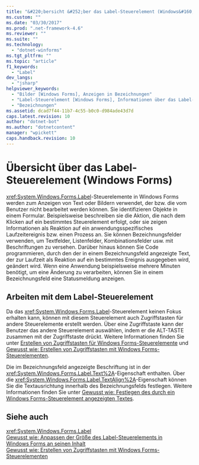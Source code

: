 ```yaml
---
title: "&#220;bersicht &#252;ber das Label-Steuerelement (Windows&#160;Forms) | Microsoft Docs"
ms.custom: ""
ms.date: "03/30/2017"
ms.prod: ".net-framework-4.6"
ms.reviewer: ""
ms.suite: ""
ms.technology: 
  - "dotnet-winforms"
ms.tgt_pltfrm: ""
ms.topic: "article"
f1_keywords: 
  - "Label"
dev_langs: 
  - "jsharp"
helpviewer_keywords: 
  - "Bilder [Windows Forms], Anzeigen in Bezeichnungen"
  - "Label-Steuerelement [Windows Forms], Informationen über das Label-Steuerelement"
  - "Bezeichnungen"
ms.assetid: dcad7f44-11b7-4c55-b0c0-d984ade43d7d
caps.latest.revision: 10
author: "dotnet-bot"
ms.author: "dotnetcontent"
manager: "wpickett"
caps.handback.revision: 10
---
```

# &#220;bersicht &#252;ber das Label-Steuerelement (Windows&#160;Forms)
<xref:System.Windows.Forms.Label>\-Steuerelemente in Windows Forms werden zum Anzeigen von Text oder Bildern verwendet, der bzw. die vom Benutzer nicht bearbeitet werden können.  Sie identifizieren Objekte in einem Formular. Beispielsweise beschreiben sie die Aktion, die nach dem Klicken auf ein bestimmtes Steuerelement erfolgt, oder sie zeigen Informationen als Reaktion auf ein anwendungsspezifisches Laufzeitereignis bzw. einen Prozess an.  Sie können Bezeichnungsfelder verwenden, um Textfelder, Listenfelder, Kombinationsfelder usw. mit Beschriftungen zu versehen.  Darüber hinaus können Sie Code programmieren, durch den der in einem Bezeichnungsfeld angezeigte Text, der zur Laufzeit als Reaktion auf ein bestimmtes Ereignis ausgegeben wird, geändert wird.  Wenn eine Anwendung beispielsweise mehrere Minuten benötigt, um eine Änderung zu verarbeiten, können Sie in einem Bezeichnungsfeld eine Statusmeldung anzeigen.  
  
## Arbeiten mit dem Label\-Steuerelement  
 Da das <xref:System.Windows.Forms.Label>\-Steuerelement keinen Fokus erhalten kann, können mit diesem Steuerelement auch Zugriffstasten für andere Steuerelemente erstellt werden.  Über eine Zugriffstaste kann der Benutzer das andere Steuerelement auswählen, indem er die ALT\-TASTE zusammen mit der Zugriffstaste drückt.  Weitere Informationen finden Sie unter [Erstellen von Zugriffstasten für Windows Forms\-Steuerelemente](../../../../docs/framework/winforms/controls/how-to-create-access-keys-for-windows-forms-controls.md) und [Gewusst wie: Erstellen von Zugriffstasten mit Windows Forms\-Steuerelementen](../../../../docs/framework/winforms/controls/how-to-create-access-keys-with-windows-forms-label-controls.md).  
  
 Die im Bezeichnungsfeld angezeigte Beschriftung ist in der <xref:System.Windows.Forms.Label.Text%2A>\-Eigenschaft enthalten.  Über die <xref:System.Windows.Forms.Label.TextAlign%2A>\-Eigenschaft können Sie die Textausrichtung innerhalb des Bezeichnungsfelds festlegen.  Weitere Informationen finden Sie unter [Gewusst wie: Festlegen des durch ein Windows Forms\-Steuerelement angezeigten Textes](../../../../docs/framework/winforms/controls/how-to-set-the-text-displayed-by-a-windows-forms-control.md).  
  
## Siehe auch  
 <xref:System.Windows.Forms.Label>   
 [Gewusst wie: Anpassen der Größe des Label\-Steuerelements in Windows Forms an seinen Inhalt](../../../../docs/framework/winforms/controls/how-to-size-a-windows-forms-label-control-to-fit-its-contents.md)   
 [Gewusst wie: Erstellen von Zugriffstasten mit Windows Forms\-Steuerelementen](../../../../docs/framework/winforms/controls/how-to-create-access-keys-with-windows-forms-label-controls.md)